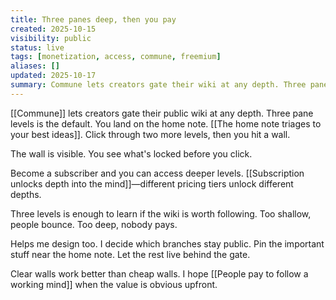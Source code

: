 ```yaml
---
title: Three panes deep, then you pay
created: 2025-10-15
visibility: public
status: live
tags: [monetization, access, commune, freemium]
aliases: []
updated: 2025-10-17
summary: Commune lets creators gate their wiki at any depth. Three panes is the default—land on home, click twice more, hit a wall.
---
```


[[Commune]] lets creators gate their public wiki at any depth. Three pane levels is the default. You land on the home note. [[The home note triages to your best ideas]]. Click through two more levels, then you hit a wall.

The wall is visible. You see what's locked before you click.

Become a subscriber and you can access deeper levels. [[Subscription unlocks depth into the mind]]—different pricing tiers unlock different depths.

Three levels is enough to learn if the wiki is worth following. Too shallow, people bounce. Too deep, nobody pays.

Helps me design too. I decide which branches stay public. Pin the important stuff near the home note. Let the rest live behind the gate.

Clear walls work better than cheap walls. I hope [[People pay to follow a working mind]] when the value is obvious upfront.
